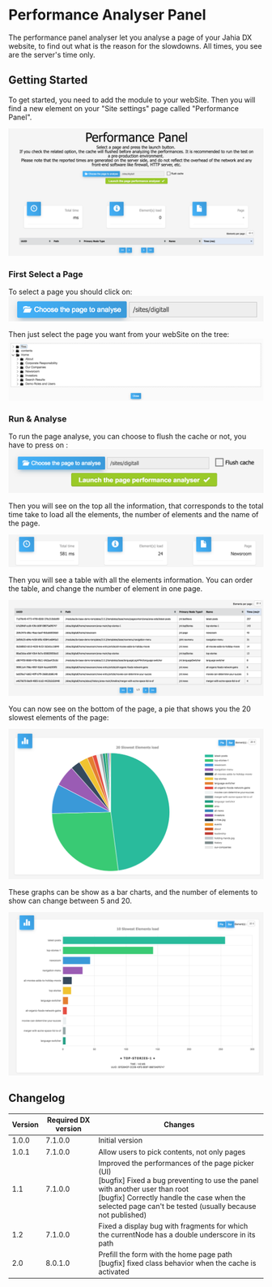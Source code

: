 # Performance Analyser Panel
The performance panel analyser let you analyse a page of your Jahia DX website, to find out what is the reason for the slowdowns. All times, you see are the server's time only.

## Getting Started
To get started, you need to add the module to your webSite. Then you will find a new element on your "Site settings" page called "Performance Panel".

![Title](https://github.com/Jahia/performance-analyser-panel/blob/master/readmeImg/1.png "Title")

### First Select a Page
To select a page you should click on: 
![Button Page](https://github.com/Jahia/performance-analyser-panel/blob/master/readmeImg/2.png "ButtonPage")

Then just select the page you want from your webSite on the tree:
![Pages Selector](https://github.com/Jahia/performance-analyser-panel/blob/master/readmeImg/3.png "PagesSelector")

### Run & Analyse
To run the page analyse, you can choose to flush the cache or not, you have to press on :
![Launch Button ](https://github.com/Jahia/performance-analyser-panel/blob/master/readmeImg/4.png "LaunchButton")

Then you will see on the top all the information, that corresponds to the total time take to load all the elements, the number of elements and the name of the page.

![Top Infos](https://github.com/Jahia/performance-analyser-panel/blob/master/readmeImg/5.png "TopInfos")

Then you will see a table with all the elements information. You can order the table, and change the number of element in one page.

![Table Infos](https://github.com/Jahia/performance-analyser-panel/blob/master/readmeImg/6.png "TableInfos")

You can now see on the bottom of the page, a pie that shows you the 20 slowest elements of the page:

![Bottom Infos](https://github.com/Jahia/performance-analyser-panel/blob/master/readmeImg/7.png "BottomInfos")

These graphs can be show as a bar charts, and the number of elements to show can change between 5 and 20.

![Bar Infos](https://github.com/Jahia/performance-analyser-panel/blob/master/readmeImg/8.png "BarInfos")


## Changelog
| Version | Required DX version | Changes                                                                                                                                                                                                                                          |
|---------|---------------------|--------------------------------------------------------------------------------------------------------------------------------------------------------------------------------------------------------------------------------------------------|
| 1.0.0   | 7.1.0.0             | Initial version                                                                                                                                                                                                                                  |
| 1.0.1   | 7.1.0.0             | Allow users to pick contents, not only pages                                                                                                                                                                                                     |
| 1.1     | 7.1.0.0             | Improved the performances of the page picker (UI)<br/>[bugfix] Fixed a bug preventing to use the panel with another user than root<br/>[bugfix] Correctly handle the case when the selected page can't be tested (usually because not published) |
| 1.2     | 7.1.0.0             | Fixed a display bug with fragments for which the currentNode has a double underscore in its path                                                                                                                                                 |
| 2.0     | 8.0.1.0             | Prefill the form with the home page path<br/>[bugfix] fixed class behavior when the cache is activated                                                                                                                                           | 

